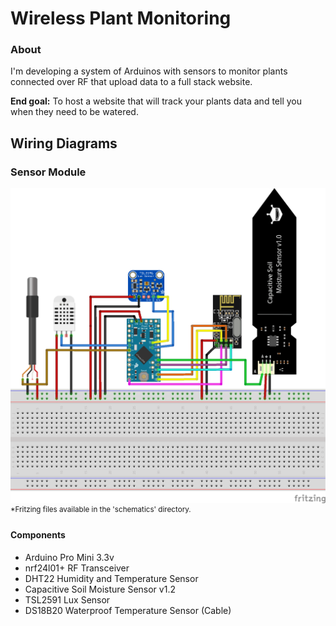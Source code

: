 # Wireless Plant Monitoring
### About
I'm developing a system of Arduinos with sensors to monitor plants connected over RF that upload data to a full stack website.

**End goal:** To host a website that will track your plants data and tell you when they need to be watered.

## Wiring Diagrams
### Sensor Module
![Fritzing Breadboard Wiring Diagram](https://github.com/Matthew-Hubbard/Plant_Monitor_Project/blob/master/schematics/Plant_Monitoring_Project_v1.0_bb.png)
<sup>\*Fritzing files available in the 'schematics' directory.</sup>
#### Components
- Arduino Pro Mini 3.3v
- nrf24l01+ RF Transceiver
- DHT22 Humidity and Temperature Sensor
- Capacitive Soil Moisture Sensor v1.2
- TSL2591 Lux Sensor
- DS18B20 Waterproof Temperature Sensor (Cable)


